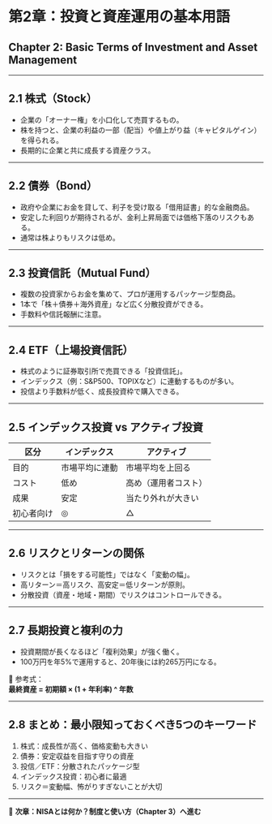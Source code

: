 # 第2章：投資と資産運用の基本用語  
## Chapter 2: Basic Terms of Investment and Asset Management

---

## 2.1 株式（Stock）

- 企業の「オーナー権」を小口化して売買するもの。
- 株を持つと、企業の利益の一部（配当）や値上がり益（キャピタルゲイン）を得られる。
- 長期的に企業と共に成長する資産クラス。

---

## 2.2 債券（Bond）

- 政府や企業にお金を貸して、利子を受け取る「借用証書」的な金融商品。
- 安定した利回りが期待されるが、金利上昇局面では価格下落のリスクもある。
- 通常は株よりもリスクは低め。

---

## 2.3 投資信託（Mutual Fund）

- 複数の投資家からお金を集めて、プロが運用するパッケージ型商品。
- 1本で「株＋債券＋海外資産」など広く分散投資ができる。
- 手数料や信託報酬に注意。

---

## 2.4 ETF（上場投資信託）

- 株式のように証券取引所で売買できる「投資信託」。
- インデックス（例：S&P500、TOPIXなど）に連動するものが多い。
- 投信より手数料が低く、成長投資枠で購入できる。

---

## 2.5 インデックス投資 vs アクティブ投資

| 区分 | インデックス | アクティブ |
|------|--------------|-------------|
| 目的 | 市場平均に連動 | 市場平均を上回る |
| コスト | 低め | 高め（運用者コスト） |
| 成果 | 安定 | 当たり外れが大きい |
| 初心者向け | ◎ | △ |

---

## 2.6 リスクとリターンの関係

- リスクとは「損をする可能性」ではなく「変動の幅」。
- 高リターン＝高リスク、高安定＝低リターンが原則。
- 分散投資（資産・地域・期間）でリスクはコントロールできる。

---

## 2.7 長期投資と複利の力

- 投資期間が長くなるほど「複利効果」が強く働く。
- 100万円を年5%で運用すると、20年後には約265万円になる。

📘 参考式：  
**最終資産 = 初期額 × (1 + 年利率) ^ 年数**

---

## 2.8 まとめ：最小限知っておくべき5つのキーワード

1. 株式：成長性が高く、価格変動も大きい  
2. 債券：安定収益を目指す守りの資産  
3. 投信／ETF：分散されたパッケージ型  
4. インデックス投資：初心者に最適  
5. リスク＝変動幅、怖がりすぎないことが大切

---

📌 **次章：NISAとは何か？制度と使い方（Chapter 3）へ進む**
